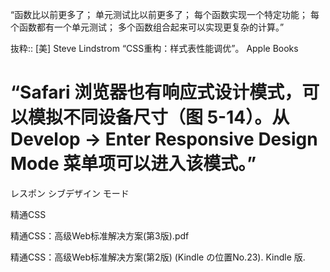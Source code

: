 “函数比以前更多了；
单元测试比以前更多了；
每个函数实现一个特定功能；
每个函数都有一个单元测试；
多个函数组合起来可以实现更复杂的计算。”

抜粋:: [美] Steve Lindstrom  “CSS重构：样式表性能调优”。 Apple Books  

# “Safari 浏览器也有响应式设计模式，可以模拟不同设备尺寸（图 5-14）。从 Develop → Enter Responsive Design Mode 菜单项可以进入该模式。”

レスポン シブデザイン モード



精通CSS

精通CSS：高级Web标准解决方案(第3版).pdf



精通CSS：高级Web标准解决方案(第2版) (Kindle の位置No.23). Kindle 版. 
